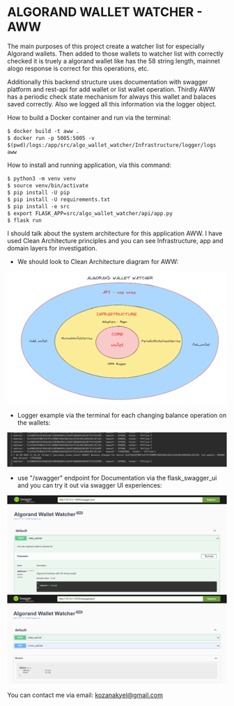 # ALGORAND WALLET WATCHER - AWW

The main purposes of this project create a watcher list for especially Algorand wallets. Then added to those wallets to watcher list with correctly checked it is truely a algorand wallet like has the 58 string length, mainnet alogo response is correct for this operations, etc.

Additionally this backend structure uses documentation with swagger platform and rest-api for add wallet or list wallet operation. Thirdly AWW has a periodic check state mechanism for always this wallet and balaces saved correctly. Also we logged all this information via the logger object.

How to build a Docker container and run via the terminal:

```
$ docker build -t aww .
$ docker run -p 5005:5005 -v $(pwd)/logs:/app/src/algo_wallet_watcher/Infrastructure/logger/logs aww
```

How to install and running application, via this command: 

```
$ python3 -m venv venv
$ source venv/bin/activate
$ pip install -U pip
$ pip install -U requirements.txt
$ pip install -e src
$ export FLASK_APP=src/algo_wallet_watcher/api/app.py
$ flask run
```

I should talk about the system architecture for this application AWW. I have used Clean Architecture principles and you can see Infrastructure, app and domain layers for investigation. 

- We should look to Clean Architecture diagram for AWW:

![Clean Arcitecture diagram for AWW](/assets/images/clean_temp.png)

- Logger example via the terminal for each changing balance operation on the wallets:

![Logger examples for AWW](/assets/images/log_amount.png)

- use "/swagger" endpoint for Documentation via the flask_swagger_ui and you can try it out via swagger UI experiences:

![Swagger ui-1 for AWW](/assets/images/swg1.png)
![Swagger ui-2 for AWW](/assets/images/swg2.png)

You can contact me via email: kozanakyel@gmail.com